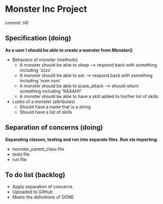 # Monster Inc Project
*commit: (4)*

## Specification (doing)
**As a user I should be able to create a monster from Monster()**
- Behaviors of monster (methods)
    - A monster should be able to sleep --> respond back with something including 'zzzz'
    - A monster should be able to eat --> respond back with something including 'nom nom'
    - A monster should be able to scare_attack --> should return something including 'RAAAH!!'
    - A monster should be able to have a skill added to his/her list of skills
- Looks of a monster (attributes)
    - Should have a name that is a string
    - Should have a list of skills

## Separation of concerns (doing)
**Separating classes, testing and run into separate files. Run via importing.**
- monster_parent_class file
- tests file
- run file
    
## To do list (backlog)
- Apply separation of concerns
- Uploaded to GitHub
- Meets the definitions of DONE
